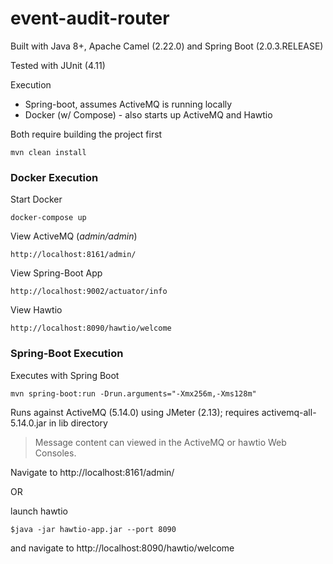 event-audit-router
=======================

Built with Java 8+, Apache Camel (2.22.0) and Spring Boot (2.0.3.RELEASE)

Tested with JUnit (4.11)

Execution
* Spring-boot, assumes ActiveMQ is running locally
* Docker (w/ Compose) - also starts up ActiveMQ and Hawtio

Both require building the project first

`mvn clean install`

### Docker Execution

Start Docker

`docker-compose up`

View ActiveMQ (_admin/admin_)

`http://localhost:8161/admin/`

View Spring-Boot App

`http://localhost:9002/actuator/info`

View Hawtio

`http://localhost:8090/hawtio/welcome`


### Spring-Boot Execution

Executes with Spring Boot

`mvn spring-boot:run -Drun.arguments="-Xmx256m,-Xms128m"`

Runs against ActiveMQ (5.14.0) using JMeter (2.13); requires activemq-all-5.14.0.jar in lib directory

>Message content can viewed in the ActiveMQ or hawtio Web Consoles.

Navigate to http://localhost:8161/admin/

OR 

launch hawtio

    $java -jar hawtio-app.jar --port 8090 

and navigate to http://localhost:8090/hawtio/welcome   